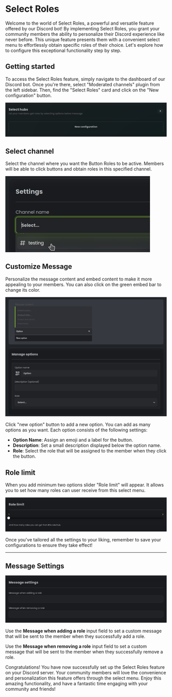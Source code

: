 # Select Roles

Welcome to the world of Select Roles, a powerful and versatile feature offered by our Discord bot! By implementing
Select Roles, you grant your community members the ability to personalize their Discord experience like never before.
This unique feature presents them with a convenient select menu to effortlessly obtain specific roles of their choice.
Let's explore how to configure this exceptional functionality step by step.

## Getting started

To access the Select Roles feature, simply navigate to the dashboard of our Discord bot. Once you're there, select
"Moderated channels" plugin from the left sidebar. Then, find the "Select Roles" card and click on the
"New configuration" button.

![img_3.png](../assets/v47.png)

## Select channel

Select the channel where you want the Button Roles to be active. Members will be able to click buttons and obtain
roles in this specified channel.

![](../assets/v31.png)

## Customize Message

Personalize the message content and embed content to make it more appealing to your members. You can also click on the
green embed bar to change its color.

![img_9.png](../assets/v50.png)

Click "new option" button to add a new option. You can add as many options as you want. Each option consists of the
following settings:

- **Option Name**: Assign an emoji and a label for the button.
- **Description**: Set a small description displayed below the option name.
- **Role**: Select the role that will be assigned to the member when they click the button.


## Role limit

When you add minimum two options slider "Role limit" will appear. It allows you to set how many roles can user receive
from this select menu.

![img_5.png](../assets/v48.png)

Once you've tailored all the settings to your liking, remember to save your configurations to ensure they take effect!

---

## Message Settings

![img_7.png](../assets/v49.png)

Use the **Message when adding a role** input field to set a custom message that will be sent to the member when they
successfully add a role.

Use the **Message when removing a role** input field to set a custom message that will be sent to the member when they
successfully remove a role.

Congratulations! You have now successfully set up the Select Roles feature on your Discord server. Your community
members will love the convenience and personalization this feature offers through the select menu. Enjoy this amazing
functionality, and have a fantastic time engaging with your community and friends!